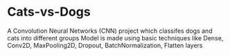 # Cats-vs-Dogs
A Convolution Neural Networks (CNN) project which classifes dogs and cats into different groups
Model is made using basic techniques like Dense, Conv2D, MaxPooling2D, Dropout, BatchNormalization, Flatten layers
